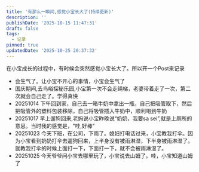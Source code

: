 ```yaml
---
title: '有那么一瞬间,感觉小宝长大了(持续更新)'
description: ''
publishDate: '2025-10-15 11:47:31'
draft: false
tags:
  - 记录
pinned: true
updatedDate: '2025-10-25 20:37:32'
---
```

在小宝成长的过程中，有时候会突然感觉小宝长大了。所以开一个Post来记录

- 会生气了。让小宝不开心的事情，小宝会生气了
- 国庆期间,去鸟峪探秘乐园,小宝第一次不会走绳梯，老婆带着走了一次，第二次就会自己走了。学得真快
- 20251014 下午回到家，自己去一箱牛奶中拿出一瓶，自己把吸管取下，然后把吸管外的塑料包装移除，自己将吸管插入牛奶中，顺利喝到牛奶
- 20251017 早上遛狗回来,老妈说小宝昨晚说“奶奶，我要sa sei”,就是上厕所的意思。当时我的感觉是，"哇,好棒"
- 20251023 今天下班，在公司，下雨了。媳妇打电话过来，小宝教我打伞。因为小宝看到奶奶打伞去遛狗回来，上半身没有被雨淋湿，下半身被雨淋湿了。就教我打伞的时候上面打一下，下面打一下，就不会被雨淋湿了。
- 20251025 今天爷爷问小宝去哪里玩了，小宝说去山姆了。哇，小宝知道山姆了

